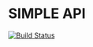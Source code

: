 # SIMPLE API

[![Build Status](https://travis-ci.com/tonespy/simple-api.svg?branch=dev)](https://travis-ci.com/tonespy/simple-api)